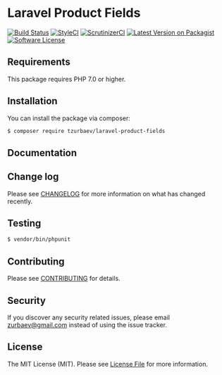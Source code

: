 # Laravel Product Fields

[![Build Status][ico-travis]][link-travis]
[![StyleCI][ico-styleci]][link-styleci]
[![ScrutinizerCI][ico-scrutinizer]][link-scrutinizer]
[![Latest Version on Packagist][ico-version]][link-packagist]
[![Software License][ico-license]](LICENSE.md)

## Requirements
This package requires PHP 7.0 or higher.

## Installation

You can install the package via composer:

``` bash
$ composer require tzurbaev/laravel-product-fields
```

## Documentation

## Change log

Please see [CHANGELOG](CHANGELOG.md) for more information on what has changed recently.

## Testing

``` bash
$ vendor/bin/phpunit
```

## Contributing

Please see [CONTRIBUTING](CONTRIBUTING.md) for details.

## Security

If you discover any security related issues, please email zurbaev@gmail.com instead of using the issue tracker.

## License

The MIT License (MIT). Please see [License File](LICENSE.md) for more information.

[ico-version]: https://poser.pugx.org/tzurbaev/laravel-product-fields/version?format=flat
[ico-license]: https://poser.pugx.org/tzurbaev/laravel-product-fields/license?format=flat
[ico-travis]: https://api.travis-ci.org/tzurbaev/laravel-product-fields.svg?branch=master
[ico-styleci]: https://styleci.io/repos/91601557/shield?branch=master&style=flat
[ico-scrutinizer]: https://scrutinizer-ci.com/g/tzurbaev/laravel-product-fields/badges/quality-score.png?b=master

[link-packagist]: https://packagist.org/packages/tzurbaev/laravel-product-fields
[link-travis]: https://travis-ci.org/tzurbaev/laravel-product-fields
[link-styleci]: https://styleci.io/repos/91601557
[link-scrutinizer]: https://scrutinizer-ci.com/g/tzurbaev/laravel-product-fields/
[link-author]: https://github.com/tzurbaev
